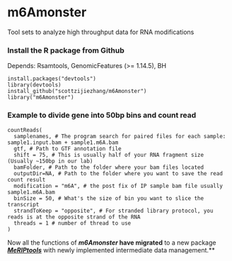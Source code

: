 # m6Amonster
Tool sets to analyze high throughput data for RNA modifications

### Install the R package from Github

Depends: Rsamtools, GenomicFeatures (>= 1.14.5), BH

	install.packages("devtools")
	library(devtools)
	install_github("scottzijiezhang/m6Amonster")
	library("m6Amonster")

### Example to divide gene into 50bp bins and count read
```
countReads(
  samplenames, # The program search for paired files for each sample: sample1.input.bam + sample1.m6A.bam
  gtf, # Path to GTF annotation file
  shift = 75, # This is usually half of your RNA fragment size (Usually ~150bp in our lab)
  bamFolder, # Path to the folder where your bam files located
  outputDir=NA, # Path to the folder where you want to save the read count result
  modification = "m6A", # the post fix of IP sample bam file usually sample1.m6A.bam
  binSize = 50, # What's the size of bin you want to slice the transcript 
  strandToKeep = "opposite", # For stranded library protocol, you reads is at the opposite strand of the RNA 
  threads = 1 # number of thread to use 
)
```
Now all the functions of **_m6Amonster_ have migrated** to a new package [**_MeRIPtools_**](https://scottzijiezhang.github.io/MeRIPtoolsManual/index.html) with newly implemented intermediate data management.**
